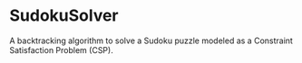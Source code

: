 # SudokuSolver
A backtracking algorithm to solve a Sudoku puzzle modeled as a Constraint Satisfaction Problem (CSP).

